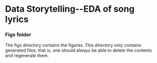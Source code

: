# Data Storytelling--EDA of song lyrics

### Figs folder

The figs directory contains the figures. This directory only contains generated files; that is, one should always be able to delete the contents and regenerate them.
